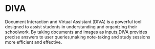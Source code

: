 # DIVA
Document Interaction and Virtual Assistant (DIVA) is a powerful tool designed to assist students in understanding and organizing their schoolwork. By taking documents and images as inputs,DIVA provides precise answers to user queries,making note-taking and study sessions more efficient and effective.
